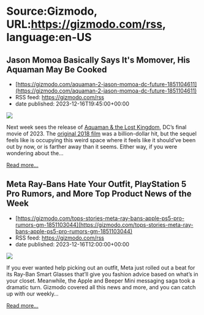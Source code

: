 # Source:Gizmodo, URL:https://gizmodo.com/rss, language:en-US

## Jason Momoa Basically Says It's Momover, His Aquaman May Be Cooked
 - [https://gizmodo.com/aquaman-2-jason-momoa-dc-future-1851104611](https://gizmodo.com/aquaman-2-jason-momoa-dc-future-1851104611)
 - RSS feed: https://gizmodo.com/rss
 - date published: 2023-12-16T19:45:00+00:00

<img class="type:primaryImage" src="https://i.kinja-img.com/image/upload/c_fit,q_80,w_636/998774e85a3e6a27732582ab4d95f17d.jpg" /><p>Next week sees the release of <a class="sc-1out364-0 dPMosf sc-145m8ut-0 lcFFec js_link" href="https://gizmodo.com/aquaman-2-interview-james-wan-jason-momoa-dc-snyder-1851086207">Aquaman & the Lost Kingdom</a>, DC’s final movie of 2023. The <a class="sc-1out364-0 dPMosf sc-145m8ut-0 lcFFec js_link" href="https://gizmodo.com/everything-need-to-know-aquaman-lost-kingdom-dc-batman-1851103179">original 2018 film</a> was a billion-dollar hit, but the sequel feels like is occupying this weird space where it feels like it should’ve been out by now, or is farther away than it seems. Either way, if you were wondering about the…</p><p><a href="https://gizmodo.com/aquaman-2-jason-momoa-dc-future-1851104611">Read more...</a></p>

## Meta Ray-Bans Hate Your Outfit, PlayStation 5 Pro Rumors, and More Top Product News of the Week
 - [https://gizmodo.com/tops-stories-meta-ray-bans-apple-ps5-pro-rumors-gm-1851103044](https://gizmodo.com/tops-stories-meta-ray-bans-apple-ps5-pro-rumors-gm-1851103044)
 - RSS feed: https://gizmodo.com/rss
 - date published: 2023-12-16T12:00:00+00:00

<img class="type:primaryImage" src="https://i.kinja-img.com/image/upload/c_fit,q_80,w_636/62e09dfd4f695c77a5dccb6c88bc4f2f.jpg" /><p>If you ever wanted help picking out an outfit, Meta just rolled out a beat for its Ray-Ban Smart Glasses that’ll give you fashion advice based on what’s in your closet. Meanwhile, the Apple and Beeper Mini messaging saga took a dramatic turn. Gizmodo covered all this news and more, and you can catch up with our weekly…</p><p><a href="https://gizmodo.com/tops-stories-meta-ray-bans-apple-ps5-pro-rumors-gm-1851103044">Read more...</a></p>

